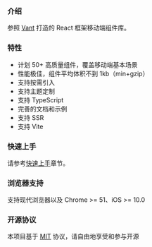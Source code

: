 ### 介绍

参照 [Vant](https://vant-contrib.gitee.io/vant) 打造的 React 框架移动端组件库。

### 特性

- 计划 50+ 高质量组件，覆盖移动端基本场景
- 性能极佳，组件平均体积不到 1kb（min+gzip）
- 支持按需引入
- 支持主题定制
- 支持 TypeScript
- 完善的文档和示例
- 支持 SSR
- 支持 Vite

### 快速上手

请参考[快速上手](#/zh-CN/quickstart)章节。

### 浏览器支持

支持现代浏览器以及 Chrome >= 51、iOS >= 10.0

### 开源协议

本项目基于 [MIT](https://zh.wikipedia.org/wiki/MIT許可證) 协议，请自由地享受和参与开源
